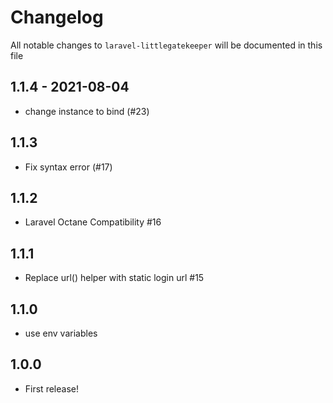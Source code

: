 # Changelog

All notable changes to `laravel-littlegatekeeper` will be documented in this file

## 1.1.4 - 2021-08-04

- change instance to bind (#23)

## 1.1.3

- Fix syntax error (#17)

## 1.1.2

- Laravel Octane Compatibility #16

## 1.1.1

- Replace url() helper with static login url #15

## 1.1.0

- use env variables

## 1.0.0
- First release!
